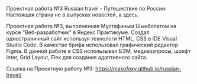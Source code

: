 Проектная работа №3 Russian travel - Путешествие по России: Настоящая страна не в выпусках новостей, а здесь.

Проектная работа №3, выполненная Мустафиным Шынболатом на курсе "Веб-разработчик" в Яндекс Практикуме.
Создал одностраничный сайт используя технологи HTML, CSS в IDE Visual Studio Code. В качестве брифа использовал 
графический редактор Figma. В данной работе в CSS использывал БЭМ, медиазапросы, шрифт Inter, Grid Layout, Flex 
для создания адаптивного сайта.

Ссылка на Проектную работу №3: https://makofoxy.github.io/russian-travel/
